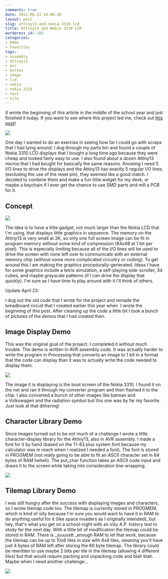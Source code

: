 ```yaml
---
comments: true
date: 2011-06-23 19:06:38
layout: post
slug: attiny13-and-nokia-3310-lcd
title: Attiny13 and Nokia 3310 LCD
wordpress_id: 183
categories:
- Demo
- Favorites
tags:
- assembly
- attiny13
- avr
- button
- image
- lcd
- nokia
- nokia 3310
- text
- tile
---
```


(I wrote the beginning of this article in the middle of the school year and just finished it today. If you want to see where this project led me, check out [this post](http://www.hackniac.com/blog/2012/02/01/tiny-miasmata/))

![](http://www.hackniac.com/blog/wp-content/uploads/2011/06/proto_char-e1308855217781.jpg)

One day I wanted to do an exercise in seeing how far I could go with scraps that I had lying around. I dug through my parts bin and found a couple of Nokia 3310 LCD displays that I bought a long time ago because they were cheap and looked fairly easy to use. I also found about a dozen Attiny13 micros that I had bought for basically the same reasons. Knowing I need 5 I/O lines to drive the displays and the Attiny13 has exactly 5 regular I/O lines (excluding the use of the reset pin), they seemed like a good match. I decided to combine them and make a fun little widget for my desk, or maybe a keychain if I ever get the chance to use SMD parts and mill a PCB for it.

<!--more-->

Concept
-------

[![](http://www.hackniac.com/blog/wp-content/uploads/2011/01/concept.png)](http://www.hackniac.com/blog/wp-content/uploads/2011/01/concept.png)

The idea is to have a little gadget, not much larger than the Nokia LCD that I'm using, that displays little graphics in sequence. The memory on the Attiny13 is very small at 2K, so only one full screen image can be fit in program memory without some kind of compression (84x48 at 1 bit per pixel). This is especially limiting because all of the I/O lines will be used to drive the screen with none left over to communicate with an external memory chip (without some more complicated circuitry or coding). To get around this I am making the graphics procedurally-generated. Ideas I have for some graphics include a tetris simulation, a self-playing side-scroller, 3d cubes, and maybe grayscale patterns (if I can drive the display that quickly). I'm sure as I have time to play around with it I'll think of others.

Update April 23:

I dug out the old code that I wrote for the project and remade the breadboard circuit that I created earlier this year when  I wrote the beginning of this post. After cleaning up the code a little bit I took a bunch of pictures of the demos that I had created then.


Image Display Demo
------------------

This was the original goal of the project. I completed it without much trouble. The demo is written in AVR assembly code. It was actually harder to write the program in Processing that converts an image to 1 bit in a format that the code can display than it was to actually write the code needed to display them.

[![](http://www.hackniac.com/blog/wp-content/uploads/2011/06/proto_image1-e1308854783705-1024x714.jpg)](http://www.hackniac.com/blog/wp-content/uploads/2011/06/proto_image1-e1308854783705.jpg)

The image it is displaying is the boot screen of the Nokia 3310. I found it on the net and ran it through my converter program and then flashed it to the chip. I also converted a bunch of other images like batman and a Volkswagen and the radiation symbol but this one was by far my favorite. Just look at that dithering!


Character Library Demo
----------------------

Since images turned out to be not much of a challenge I wrote a little character-display library for the Attiny13, also in AVR assembly. I made a font for it by hand (based on the TI-83 plus system font because my calculator was in reach when I realized I needed a font). The font is stored in PROGMEM (not really going to be able to fit an ASCII character set in 64 bytes of RAM heheh). The put_char function takes an ASCII code input and draws it to the screen while taking into consideration line-wrapping.

[![](http://www.hackniac.com/blog/wp-content/uploads/2011/06/proto_char-e1308855217781.jpg)](http://www.hackniac.com/blog/wp-content/uploads/2011/06/proto_char.jpg)


Tilemap Library Demo
--------------------

I was still hungry after the success with displaying images and characters, so I wrote tilemap code too. The tilemap is currently stored in PROGMEM, which is kind of silly because I'm sure you would want to have it in RAM to do anything useful for it (like space invaders as I originally intended), but hey, that's what you get on a school-night with an icky A.P. history test to study for the next day. With a little bit of modification the tilemap could be stored in RAM. There is _juuusstt _enough RAM to let that work, because the tilemap can be up to 10x6 tiles in size with 8x8 tiles, meaning you'll have just 4 bytes of RAM left after storing the 60 byte tilemap. The library could be rewritten to use maybe 2 bits per tile in the tilemap (allowing 4 different tiles) but that would require packing and unpacking code and blah blah. Maybe when I need another challenge...

[![](http://www.hackniac.com/blog/wp-content/uploads/2011/06/proto_tilemap1-e1308855931545.jpg)](http://www.hackniac.com/blog/wp-content/uploads/2011/06/proto_tilemap1.jpg)
